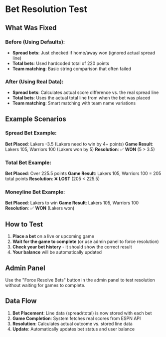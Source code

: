 # Bet Resolution Test

## What Was Fixed

### Before (Using Defaults):
- **Spread bets**: Just checked if home/away won (ignored actual spread line)
- **Total bets**: Used hardcoded total of 220 points
- **Team matching**: Basic string comparison that often failed

### After (Using Real Data):
- **Spread bets**: Calculates actual score difference vs. the real spread line
- **Total bets**: Uses the actual total line from when the bet was placed
- **Team matching**: Smart matching with team name variations

## Example Scenarios

### Spread Bet Example:
**Bet Placed**: Lakers -3.5 (Lakers need to win by 4+ points)
**Game Result**: Lakers 105, Warriors 100 (Lakers won by 5)
**Resolution**: ✅ **WON** (5 > 3.5)

### Total Bet Example:
**Bet Placed**: Over 225.5 points
**Game Result**: Lakers 105, Warriors 100 = 205 total points
**Resolution**: ❌ **LOST** (205 < 225.5)

### Moneyline Bet Example:
**Bet Placed**: Lakers to win
**Game Result**: Lakers 105, Warriors 100
**Resolution**: ✅ **WON** (Lakers won)

## How to Test

1. **Place a bet** on a live or upcoming game
2. **Wait for the game to complete** (or use admin panel to force resolution)
3. **Check your bet history** - it should show the correct result
4. **Your balance** will be automatically updated

## Admin Panel

Use the "Force Resolve Bets" button in the admin panel to test resolution without waiting for games to complete.

## Data Flow

1. **Bet Placement**: Line data (spread/total) is now stored with each bet
2. **Game Completion**: System fetches real scores from ESPN API
3. **Resolution**: Calculates actual outcome vs. stored line data
4. **Update**: Automatically updates bet status and user balance
